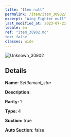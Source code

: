 ```yaml
---
title: "Item null"
permalink: /item/item_30902/
excerpt: "Wing Fighter null"
last_modified_at: 2023-07-21
locale: en
ref: "item_30902.md"
toc: false
classes: wide
---
```



 ![Unknown_30902](/images/item/Settlement_star_p.png)



## Details

 **Name:** *Settlement_star* 

 **Description:** 

 **Rarity:** 1 

 **Type:** 4 

 **Suction:** true 

 **Auto Suction:** false 


